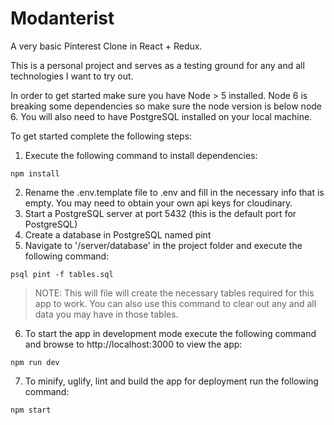 # Modanterist
A very basic Pinterest Clone in React + Redux.

This is a personal project and serves as a testing ground for any and all technologies I want to try out.

In order to get started make sure you have Node > 5 installed. Node 6 is breaking some dependencies so make sure the node version is below node 6.
You will also need to have PostgreSQL installed on your local machine.

To get started complete the following steps:

1. Execute the following command to install dependencies:

  ```shell
  npm install
  ```

2. Rename the .env.template file to .env and fill in the necessary info that is empty. You may need to obtain your own api keys for cloudinary.
3. Start a PostgreSQL server at port 5432 (this is the default port for PostgreSQL)
4. Create a database in PostgreSQL named pint
5. Navigate to '/server/database' in the project folder and execute the following command:

  ```shell
  psql pint -f tables.sql
  ```

>NOTE: This will file will create the necessary tables required for this app to work. You can also use this command to clear out any and all data you may have in those tables.

6. To start the app in development mode execute the following command and browse to http://localhost:3000 to view the app:

  ```shell
  npm run dev
  ```

7. To minify, uglify, lint and build the app for deployment run the following command:

  ```shell
  npm start
  ```
